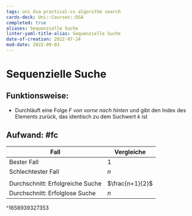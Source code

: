 ```yaml
---
tags: uni dsa practical-cs algorithm search
cards-deck: Uni::Courses::DSA
completed: true
aliases: Sequenzielle Suche
linter-yaml-title-alias: Sequenzielle Suche
date-of-creation: 2022-07-24
mod-date: 2022-09-03
---
```


# Sequenzielle Suche

## Funktionsweise:
- Durchläuft eine Folge $F$ *von vorne nach hinten* und gibt den Index des Elements zurück, das identisch zu dem Suchwert $k$ ist

## Aufwand: #fc
| Fall                             | Vergleiche      |
| -------------------------------- | --------------- |
| Bester Fall                      | $1$             |
| Schlechtester Fall               | $n$             |
|                                  |                 |
| Durchschnitt: Erfolgreiche Suche | $\frac{n+1}{2}$ |
| Durchschnitt: Erfolglose Suche   | $n$             |
^1658939327353

